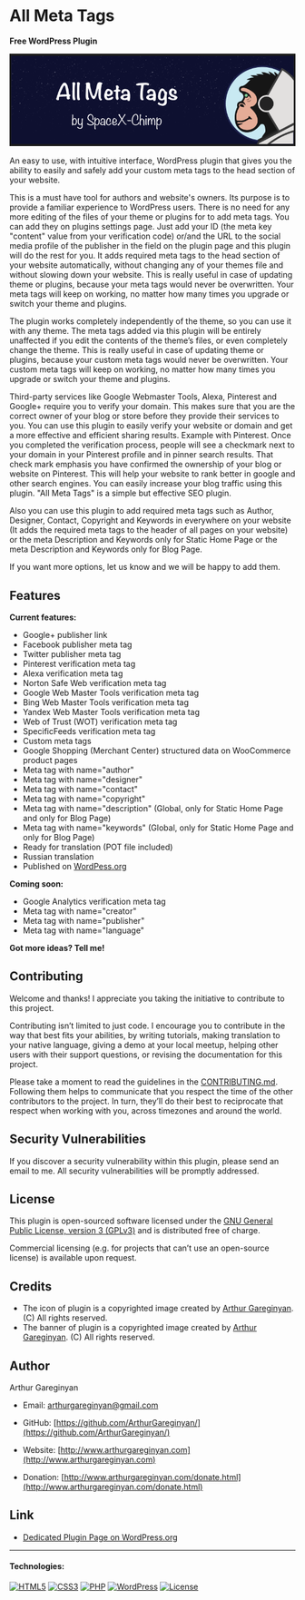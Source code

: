 # All Meta Tags

**Free WordPress Plugin**

![screenshot](https://github.com/ArthurGareginyan/all-meta-tags/blob/master/assets/banner-772x250.png)

An easy to use, with intuitive interface, WordPress plugin that gives you the ability to easily and safely add your custom meta tags to the head section of your website.

This is a must have tool for authors and website's owners. Its purpose is to provide a familiar experience to WordPress users. There is no need for any more editing of the files of your theme or plugins for to add meta tags. You can add they on plugins settings page. Just add your ID (the meta key "content" value from your verification code) or/and the URL to the social media profile of the publisher in the field on the plugin page and this plugin will do the rest for you. It adds required meta tags to the head section of your website automatically, without changing any of your themes file and without slowing down your website. This is really useful in case of updating theme or plugins, because your meta tags would never be overwritten.  Your meta tags will keep on working, no matter how many times you upgrade or switch your theme and plugins.

The plugin works completely independently of the theme, so you can use it with any theme. The meta tags added via this plugin will be entirely unaffected if you edit the contents of the theme’s files, or even completely change the theme. This is really useful in case of updating theme or plugins, because your custom meta tags would never be overwritten. Your custom meta tags will keep on working, no matter how many times you upgrade or switch your theme and plugins.

Third-party services like Google Webmaster Tools, Alexa, Pinterest and Google+ require you to verify your domain. This makes sure that you are the correct owner of your blog or store before they provide their services to you. You can use this plugin to easily verify your website or domain and get a more effective and efficient sharing results. Example with Pinterest. Once you completed the verification process, people will see a checkmark next to your domain in your Pinterest profile and in pinner search results. That check mark emphasis you have confirmed the ownership of your blog or website on Pinterest. This will help your website to rank better in google and other search engines. You can easily increase your blog traffic using this plugin. "All Meta Tags" is a simple but effective SEO plugin.

Also you can use this plugin to add required meta tags such as Author, Designer, Contact, Copyright and Keywords in everywhere on your website (It adds the required meta tags to the header of all pages on your website) or the meta Description and Keywords only for Static Home Page or the meta Description and Keywords only for Blog Page.

If you want more options, let us know and we will be happy to add them.


## Features

**Current features:**

* Google+ publisher link
* Facebook publisher meta tag
* Twitter publisher meta tag
* Pinterest verification meta tag
* Alexa verification meta tag
* Norton Safe Web verification meta tag
* Google Web Master Tools verification meta tag
* Bing Web Master Tools verification meta tag
* Yandex Web Master Tools verification meta tag
* Web of Trust (WOT) verification meta tag
* SpecificFeeds verification meta tag
* Custom meta tags
* Google Shopping (Merchant Center) structured data on WooCommerce product pages
* Meta tag with name="author"
* Meta tag with name="designer"
* Meta tag with name="contact"
* Meta tag with name="copyright"
* Meta tag with name="description" (Global, only for Static Home Page and only for Blog Page)
* Meta tag with name="keywords" (Global, only for Static Home Page and only for Blog Page)
* Ready for translation (POT file included)
* Russian translation
* Published on [WordPess.org](http://wordpess.org/)

**Coming soon:**

* Google Analytics verification meta tag
* Meta tag with name="creator"
* Meta tag with name="publisher"
* Meta tag with name="language"

**Got more ideas? Tell me!**


## Contributing

Welcome and thanks! I appreciate you taking the initiative to contribute to this project.

Contributing isn’t limited to just code. I encourage you to contribute in the way that best fits your abilities, by writing tutorials, making translation to your native language, giving a demo at your local meetup, helping other users with their support questions, or revising  the documentation for this project.

Please take a moment to read the guidelines in the [CONTRIBUTING.md](https://github.com/ArthurGareginyan/all-meta-tags/blob/master/CONTRIBUTING.md). Following them helps to communicate that you respect the time of the other contributors to the project. In turn, they’ll do their best to reciprocate that respect when working with you, across timezones and around the world.


## Security Vulnerabilities

If you discover a security vulnerability within this plugin, please send an email to me. All security vulnerabilities will be promptly addressed.


## License

This plugin is open-sourced software licensed under the [GNU General Public License, version 3 (GPLv3)](http://www.gnu.org/licenses/gpl-3.0.html) and is distributed free of charge.

Commercial licensing (e.g. for projects that can’t use an open-source license) is available upon request.


## Credits

* The icon of plugin is a copyrighted image created by [Arthur Gareginyan](http://www.arthurgareginyan.com). (C) All rights reserved.
* The banner of plugin is a copyrighted image created by [Arthur Gareginyan](http://www.arthurgareginyan.com). (C) All rights reserved.


## Author

Arthur Gareginyan

* Email: arthurgareginyan@gmail.com

* GitHub: [https://github.com/ArthurGareginyan/](https://github.com/ArthurGareginyan/)

* Website: [http://www.arthurgareginyan.com](http://www.arthurgareginyan.com)

* Donation: [http://www.arthurgareginyan.com/donate.html](http://www.arthurgareginyan.com/donate.html)


## Link

* [Dedicated Plugin Page on WordPress.org](https://wordpress.org/plugins/all-meta-tags/)



---
#### Technologies:

[![HTML5](http://mycyberuniverse.com/public-files/images/logos/HTML5.png)]()
[![CSS3](http://mycyberuniverse.com/public-files/images/logos/CSS3.png)]()
[![PHP](http://mycyberuniverse.com/public-files/images/logos/PHP.png)]()
[![WordPress](http://mycyberuniverse.com/public-files/images/logos/WordPress.png)](https://wordpress.org)
[![License](http://mycyberuniverse.com/public-files/images/logos/GPLv3.png)](http://www.gnu.org/licenses/gpl-3.0.html)
